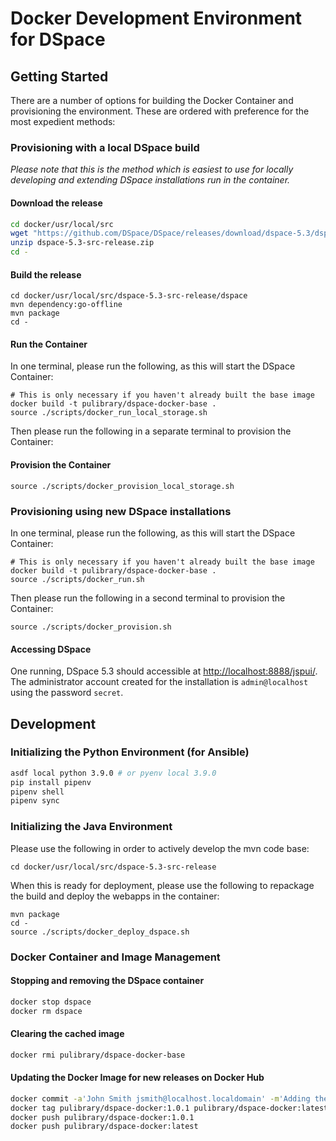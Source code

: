 # Docker Development Environment for DSpace

## Getting Started

There are a number of options for building the Docker Container and provisioning
the environment. These are ordered with preference for the most expedient
methods:

### Provisioning with a local DSpace build
*Please note that this is the method which is easiest to use for locally
developing and extending DSpace installations run in the container.*

#### Download the release
```bash
cd docker/usr/local/src
wget "https://github.com/DSpace/DSpace/releases/download/dspace-5.3/dspace-5.3-src-release.zip"
unzip dspace-5.3-src-release.zip
cd -
```

#### Build the release
```
cd docker/usr/local/src/dspace-5.3-src-release/dspace
mvn dependency:go-offline
mvn package
cd -
```

#### Run the Container
In one terminal, please run the following, as this will start the DSpace Container:

```
# This is only necessary if you haven't already built the base image
docker build -t pulibrary/dspace-docker-base .
source ./scripts/docker_run_local_storage.sh
```

Then please run the following in a separate terminal to provision the Container:

#### Provision the Container
```
source ./scripts/docker_provision_local_storage.sh
```

### Provisioning using new DSpace installations

In one terminal, please run the following, as this will start the DSpace Container:

```
# This is only necessary if you haven't already built the base image
docker build -t pulibrary/dspace-docker-base .
source ./scripts/docker_run.sh
```

Then please run the following in a second terminal to provision the Container:

```
source ./scripts/docker_provision.sh
```

#### Accessing DSpace

One running, DSpace 5.3 should accessible at [http://localhost:8888/jspui/](http://localhost:8888/jspui/). The
administrator account created for the installation is `admin@localhost` using the password `secret`.

## Development

### Initializing the Python Environment (for Ansible)

```bash
asdf local python 3.9.0 # or pyenv local 3.9.0
pip install pipenv
pipenv shell
pipenv sync
```

### Initializing the Java Environment

Please use the following in order to actively develop the mvn code base:
```
cd docker/usr/local/src/dspace-5.3-src-release
```

When this is ready for deployment, please use the following to repackage the build and deploy the webapps in the container:
```
mvn package
cd -
source ./scripts/docker_deploy_dspace.sh
```

### Docker Container and Image Management

#### Stopping and removing the DSpace container

```bash
docker stop dspace
docker rm dspace
```

#### Clearing the cached image

```bash
docker rmi pulibrary/dspace-docker-base
```

#### Updating the Docker Image for new releases on Docker Hub

```bash
docker commit -a'John Smith jsmith@localhost.localdomain' -m'Adding the latest changes to the 1.0.1 release' dspace pulibrary/dspace-docker:1.0.1
docker tag pulibrary/dspace-docker:1.0.1 pulibrary/dspace-docker:latest
docker push pulibrary/dspace-docker:1.0.1
docker push pulibrary/dspace-docker:latest
```
